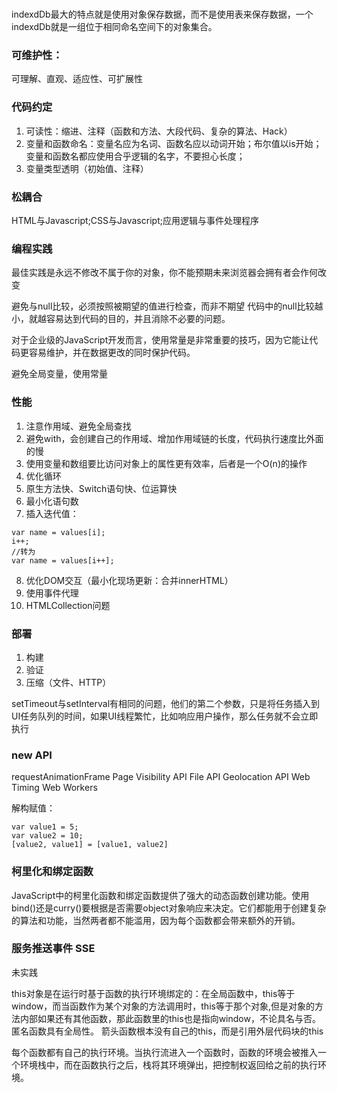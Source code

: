 #

indexdDb最大的特点就是使用对象保存数据，而不是使用表来保存数据，一个indexdDb就是一组位于相同命名空间下的对象集合。


### 可维护性：

可理解、直观、适应性、可扩展性

### 代码约定
1. 可读性：缩进、注释（函数和方法、大段代码、复杂的算法、Hack）
2. 变量和函数命名：变量名应为名词、函数名应以动词开始；布尔值以is开始；变量和函数名都应使用合乎逻辑的名字，不要担心长度；
3. 变量类型透明（初始值、注释）

### 松耦合
HTML与Javascript;CSS与Javascript;应用逻辑与事件处理程序

### 编程实践

最佳实践是永远不修改不属于你的对象，你不能预期未来浏览器会拥有者会作何改变

避免与null比较，必须按照被期望的值进行检查，而非不期望
代码中的null比较越小，就越容易达到代码的目的，并且消除不必要的问题。

对于企业级的JavaScript开发而言，使用常量是非常重要的技巧，因为它能让代码更容易维护，并在数据更改的同时保护代码。


避免全局变量，使用常量

### 性能

1. 注意作用域、避免全局查找
2. 避免with，会创建自己的作用域、增加作用域链的长度，代码执行速度比外面的慢
3. 使用变量和数组要比访问对象上的属性更有效率，后者是一个O(n)的操作
4. 优化循环
5. 原生方法快、Switch语句快、位运算快
6. 最小化语句数
7. 插入迭代值：

```
var name = values[i];
i++;
//转为
var name = values[i++];
```

8. 优化DOM交互（最小化现场更新：合并innerHTML）
9. 使用事件代理
10. HTMLCollection问题

### 部署
1. 构建
2. 验证
3. 压缩（文件、HTTP）

setTimeout与setInterval有相同的问题，他们的第二个参数，只是将任务插入到UI任务队列的时间，如果UI线程繁忙，比如响应用户操作，那么任务就不会立即执行

### new API

requestAnimationFrame
Page Visibility API
File API
Geolocation API
Web Timing
Web Workers

解构赋值：

```
var value1 = 5;
var value2 = 10;
[value2, value1] = [value1, value2]                                                                                                                                                                                         
```

### 柯里化和绑定函数
JavaScript中的柯里化函数和绑定函数提供了强大的动态函数创建功能。使用bind()还是curry()要根据是否需要object对象响应来决定。它们都能用于创建复杂的算法和功能，当然两者都不能滥用，因为每个函数都会带来额外的开销。

### 服务推送事件 SSE
未实践


this对象是在运行时基于函数的执行环境绑定的：在全局函数中，this等于window，而当函数作为某个对象的方法调用时，this等于那个对象,但是对象的方法内部如果还有其他函数，那此函数里的this也是指向window，不论具名与否。匿名函数具有全局性。
箭头函数根本没有自己的this，而是引用外层代码块的this

每个函数都有自己的执行环境。当执行流进入一个函数时，函数的环境会被推入一个环境栈中，而在函数执行之后，栈将其环境弹出，把控制权返回给之前的执行环境。